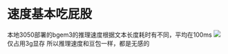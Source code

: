 # 速度基本吃屁股
本地3050部署的bgem3的推理速度根据文本长度耗时有不同，平均在100ms
![](Pasted%20image%2020250716111112.png)
仅占用3g显存 所以推理速度和豆包一样，都是无感的